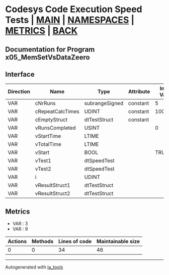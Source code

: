 # Codesys Code Execution Speed Tests | [MAIN] | [NAMESPACES] | [METRICS] | [BACK]  

## Documentation for Program x05_MemSetVsDataZeero  

## Interface  

| Direction | Name | Type | Attribute | Initial Value | Documentation |
| --------- | ---- | ---- | --------- | ------------- | ------------- |
| VAR | cNrRuns | subrangeSigned | constant | 5 |  |  
| VAR | cRepeatCalcTimes | UDINT | constant | 1000000 | 1 Million times |  
| VAR | cEmptyStruct | dtTestStruct | constant |  |  |  
| VAR | vRunsCompleted | USINT |  | 0 |  |  
| VAR | vStartTime | LTIME |  |  |  |  
| VAR | vTotalTime | LTIME |  |  |  |  
| VAR | vStart | BOOL |  | TRUE |  |  
| VAR | vTest1 | dtSpeedTest |  |  |  |  
| VAR | vTest2 | dtSpeedTest |  |  |  |  
| VAR | i | UDINT |  |  |  |  
| VAR | vResultStruct1 | dtTestStruct |  |  | Test variables |  
| VAR | vResultStruct2 | dtTestStruct |  |  |  |  


## Metrics  

- VAR : 3
- VAR : 9

| Actions | Methods | Lines of code | Maintainable size |
| ------- | ------- | ------------- | ----------------- |
| 0 | 0 | 34 | 46 |

---
Autogenerated with [ia_tools](https://github.com/tkucic/ia_tools)  

[MAIN]: ../../../../index.md
[NAMESPACES]: ../../nsList.md
[METRICS]: ../../../metrics.md
[BACK]: ../nsMain.md
